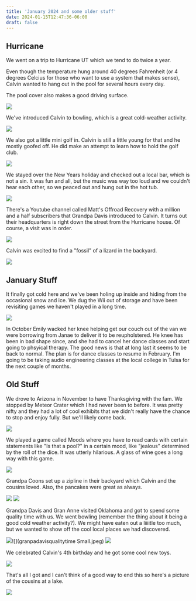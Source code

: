 ```yaml
---
title: 'January 2024 and some older stuff'
date: 2024-01-15T12:47:36-06:00
draft: false 
---
```


## Hurricane

We went on a trip to Hurricane UT which we tend to do twice a year.

Even though the temperature hung around 40 degrees Fahrenheit (or 4 degrees Celcius for those who want to use a system that makes sense), Calvin wanted to hang out in the pool for several hours every day.

The pool cover also makes a good driving surface.

![](calvinpoolcover.jpg)

We've introduced Calvin to bowling, which is a great cold-weather activity.

![](calvinbowling.jpeg)

We also got a little mini golf in. Calvin is still a little young for that and he mostly goofed off. He did make an attempt to learn how to hold the golf club. 

![](granddavisgolfing.jpeg)

We stayed over the New Years holiday and checked out a local bar, which is not a sin. It was fun and all, but the music was way too loud and we couldn't hear each other, so we peaced out and hung out in the hot tub.

![](doublesinjuice.jpg)

There's a Youtube channel called Matt's Offroad Recovery with a million and a half subscribers that Grandpa Davis introduced to Calvin. It turns out their headquarters is right down the street from the Hurricane house. Of course, a visit was in order.

![](mattsbanana.jpeg)

Calvin was excited to find a "fossil" of a lizard in the backyard.

![](cavinsfossil.jpeg)

## January Stuff

It finally got cold here and we've been holing up inside and hiding from the occasional snow and ice. We dug the Wii out of storage and have been revisiting games we haven't played in a long time.

![](calvinroadrage.jpeg)

In October Emily wacked her knee helping get our couch out of the van we were borrowing from Janae to deliver it to be reupholstered. He knee has been in bad shape since, and she had to cancel her dance classes and start going to phsyical therapy. The good news is that at long last it seems to be back to normal. The plan is for dance classes to resume in February. I'm going to be taking audio engineering classes at the local college in Tulsa for the next couple of months. 

## Old Stuff

We drove to Arizona in November to have Thanksgiving with the fam. We stopped by Meteor Crater which I had never been to before. It was pretty nifty and they had a lot of cool exhibits that we didn't really have the chance to stop and enjoy fully. But we'll likely come back.

![](calvinmeteorcrater.jpg)

We played a game called Moods where you have to read cards with certain statements like "Is that a pool?" in a certain mood, like "jealous" determined by the roll of the dice. It was utterly hilarious. A glass of wine goes a long way with this game.

![](drunkmoods.JPG)

Grandpa Coons set up a zipline in their backyard which Calvin and the cousins loved. Also, the pancakes were great as always.

![](groupzipline.jpeg)
![](cousinpancakes.jpg)

Grandpa Davis and Gran Anne visited Oklahoma and got to spend some quality time with us. We went bowling (remember the thing about it being a good cold weather activity?). We might have eaten out a liiiitle too much, but we wanted to show off the cool local places we had discovered.

![](oklahomabowling.jpeg)![](granpadavisqualitytime Small.jpeg) ![](calvinpizzarestaurant.jpeg) 

We celebrated Calvin's 4th birthday and he got some cool new toys.

![](newporsche.jpg)

That's all I got and I can't think of a good way to end this so here's a picture of the cousins at a lake.

![](cousinsatthelake.jpg)
